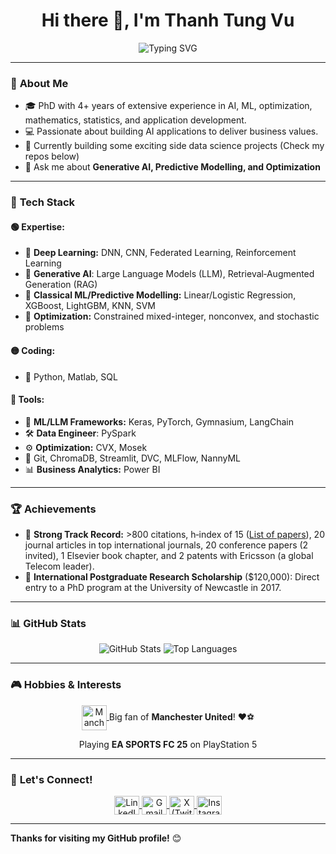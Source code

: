<h1 align="center">Hi there 👋, I'm Thanh Tung Vu</h1>
<p align="center">
  <img src="https://readme-typing-svg.demolab.com?font=Fira+Code&size=22&pause=1000&color=00FF00&center=true&vCenter=true&width=600&lines=Data+Scientist+%7C+6G+Researcher;Passionate+about+AI+%26+Data+Science;Always+learning+and+sharing+new+technologies" alt="Typing SVG" />
</p>

---

### 🌟 **About Me**
- 🎓 PhD with 4+ years of extensive experience in AI, ML, optimization, mathematics, statistics, and application development.
- 💻 Passionate about building AI applications to deliver business values.
- 🌱 Currently building some exciting side data science projects (Check my repos below)
- 💬 Ask me about **Generative AI, Predictive Modelling, and Optimization** 

---

### 🚀 **Tech Stack**

#### 🟢 **Expertise:**
- 🤖 **Deep Learning:** DNN, CNN, Federated Learning, Reinforcement Learning
- 🤗 **Generative AI**: Large Language Models (LLM), Retrieval‑Augmented Generation (RAG)
- 🧠 **Classical ML/Predictive Modelling:** Linear/Logistic Regression, XGBoost, LightGBM, KNN, SVM  
- 📝 **Optimization:** Constrained mixed-integer, nonconvex, and stochastic problems  

#### 🟡 **Coding:**
- 🐍 Python, Matlab, SQL  

#### 🔵 **Tools:**
- 🔧 **ML/LLM Frameworks:** Keras, PyTorch, Gymnasium, LangChain
- 🛠️ **Data Engineer**: PySpark
- ⚙️ **Optimization:** CVX, Mosek  
- 🚀 Git, ChromaDB, Streamlit, DVC, MLFlow, NannyML
- 📊 **Business Analytics:** Power BI 

---

### 🏆 **Achievements**
- 🏅 **Strong Track Record:** >800 citations, h‐index of 15 ([List of papers](https://scholar.google.com/citations?hl=en&user=Yr2ixYEAAAAJ&view_op=list_works&sortby=pubdate)), 20 journal articles in top international journals, 20 conference papers (2 invited), 1 Elsevier book chapter, and 2 patents with Ericsson (a global Telecom leader).  
- 🥇 **International Postgraduate Research Scholarship** ($120,000): Direct entry to a PhD program at the University of Newcastle in 2017.

---

### 📊 **GitHub Stats**
<p align="center">
  <img src="https://github-readme-stats.vercel.app/api?username=thanhtungvudata&show_icons=true&theme=radical" alt="GitHub Stats" />
  <img src="https://github-readme-stats.vercel.app/api/top-langs/?username=thanhtungvudata&layout=compact&theme=radical" alt="Top Languages" />
</p>

---

### 🎮 **Hobbies & Interests**

<p align="center">
  <!-- Manchester United -->
  <a href="https://www.manutd.com/" target="_blank">
    <img align="center" src="https://upload.wikimedia.org/wikipedia/en/7/7a/Manchester_United_FC_crest.svg" alt="Manchester United" height="40" width="40" />
  </a>
  <span> Big fan of <strong>Manchester United</strong>! ❤️⚽</span>
</p>

<p align="center">
  <span> Playing <strong>EA SPORTS FC 25</strong> on PlayStation 5 </span>
</p>


---

### 💬 **Let's Connect!**

<p align="center">
  <a href="https://www.linkedin.com/in/thanhtungvudata/" target="blank">
    <img align="center" src="https://raw.githubusercontent.com/rahuldkjain/github-profile-readme-generator/master/src/images/icons/Social/linked-in-alt.svg" alt="LinkedIn" height="30" width="40" />
  </a>
  
  <a href="mailto:thanhtungvudata@gmail.com" target="blank">
    <img align="center" src="https://img.icons8.com/color/48/000000/gmail-new.png" alt="Gmail" height="30" width="40" />
  </a>
  
  <a href="https://x.com/thanhtungvudata" target="blank">
    <img align="center" src="https://raw.githubusercontent.com/rahuldkjain/github-profile-readme-generator/master/src/images/icons/Social/twitter.svg" alt="X (Twitter)" height="30" width="40" />
  </a>
  
  <a href="https://www.instagram.com/thanhtungvudata/" target="blank">
    <img align="center" src="https://raw.githubusercontent.com/rahuldkjain/github-profile-readme-generator/master/src/images/icons/Social/instagram.svg" alt="Instagram" height="30" width="40" />
  </a>
</p>

---

**Thanks for visiting my GitHub profile!** 😊

